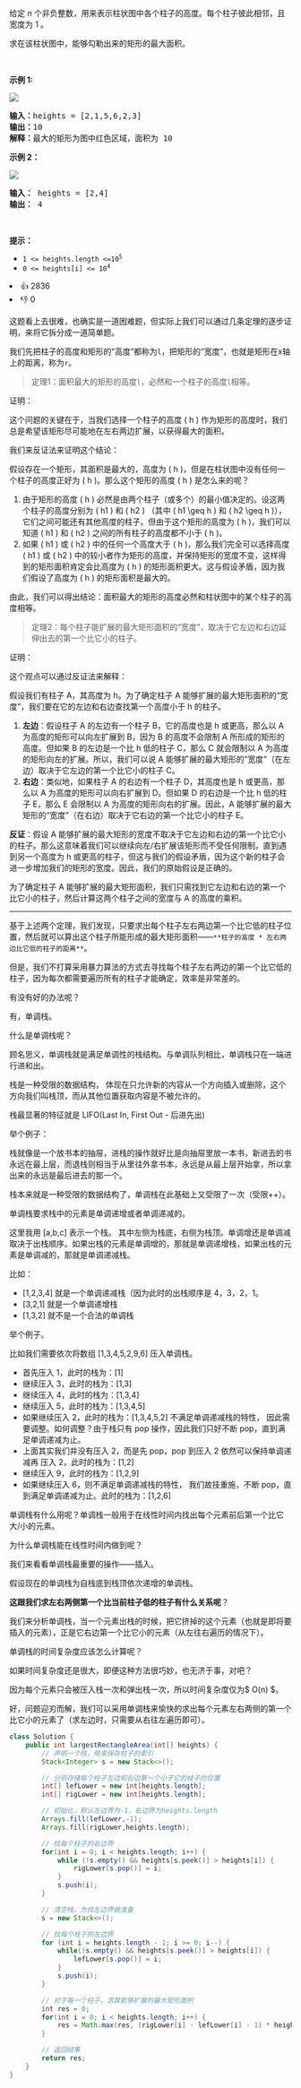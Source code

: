 <p>给定 <em>n</em> 个非负整数，用来表示柱状图中各个柱子的高度。每个柱子彼此相邻，且宽度为 1 。</p>

<p>求在该柱状图中，能够勾勒出来的矩形的最大面积。</p>

<p>&nbsp;</p>

<p><strong>示例 1:</strong></p>

<p><img src="https://assets.leetcode.com/uploads/2021/01/04/histogram.jpg" /></p>

<pre>
<strong>输入：</strong>heights = [2,1,5,6,2,3]
<strong>输出：</strong>10
<strong>解释：</strong>最大的矩形为图中红色区域，面积为 10
</pre>

<p><strong>示例 2：</strong></p>

<p><img src="https://assets.leetcode.com/uploads/2021/01/04/histogram-1.jpg" /></p>

<pre>
<strong>输入：</strong> heights = [2,4]
<b>输出：</b> 4</pre>

<p>&nbsp;</p>

<p><strong>提示：</strong></p>

<ul> 
 <li><code>1 &lt;= heights.length &lt;=10<sup>5</sup></code></li> 
 <li><code>0 &lt;= heights[i] &lt;= 10<sup>4</sup></code></li> 
</ul>

<div><li>👍 2836</li><li>👎 0</li></div>

这题看上去很难，也确实是一道困难题，但实际上我们可以通过几条定理的逐步证明，来将它拆分成一道简单题。



我们先把柱子的高度和矩形的“高度”都称为`l`，把矩形的“宽度”，也就是矩形在x轴上的距离，称为`r`。



> 定理1：面积最大的矩形的高度`l`，必然和一个柱子的高度`l`相等。



证明：



这个问题的关键在于，当我们选择一个柱子的高度 ( h ) 作为矩形的高度时，我们总是希望该矩形尽可能地在左右两边扩展，以获得最大的面积。



我们来反证法来证明这个结论：



假设存在一个矩形，其面积是最大的，高度为 ( h )，但是在柱状图中没有任何一个柱子的高度正好为 ( h )。那么这个矩形的高度 ( h ) 是怎么来的呢？



1.  由于矩形的高度 ( h ) 必然是由两个柱子（或多个）的最小值决定的。设这两个柱子的高度分别为 ( h1 ) 和 ( h2 ) （其中 ( h1 \geq h ) 和 ( h2 \geq h )），它们之间可能还有其他高度的柱子。但由于这个矩形的高度为 ( h )，我们可以知道 ( h1 ) 和 ( h2 ) 之间的所有柱子的高度都不小于 ( h )。
2.  如果 ( h1 ) 或 ( h2 ) 中的任何一个高度大于 ( h )，那么我们完全可以选择高度 ( h1 ) 或 ( h2 ) 中的较小者作为矩形的高度，并保持矩形的宽度不变，这样得到的矩形面积肯定会比高度为 ( h ) 的矩形面积更大。这与假设矛盾，因为我们假设了高度为 ( h ) 的矩形面积是最大的。



由此，我们可以得出结论：面积最大的矩形的高度必然和柱状图中的某个柱子的高度相等。



> 定理2：每个柱子能扩展的最大矩形面积的“宽度”，取决于它左边和右边延伸出去的第一个比它小的柱子。



证明：



这个观点可以通过反证法来解释：



假设我们有柱子 A，其高度为 h。为了确定柱子 A 能够扩展的最大矩形面积的“宽度”，我们要在它的左边和右边查找第一个高度小于 h 的柱子。



1.  **左边**：假设柱子 A 的左边有一个柱子 B，它的高度也是 h 或更高，那么以 A 为高度的矩形可以向左扩展到 B，因为 B 的高度不会限制 A 所形成的矩形的高度。但如果 B 的左边是一个比 h 低的柱子 C，那么 C 就会限制以 A 为高度的矩形向左的扩展。所以，我们可以说 A 能够扩展的最大矩形的“宽度”（在左边）取决于它左边的第一个比它小的柱子 C。
2.  **右边**：类似地，如果柱子 A 的右边有一个柱子 D，其高度也是 h 或更高，那么以 A 为高度的矩形可以向右扩展到 D。但如果 D 的右边是一个比 h 低的柱子 E，那么 E 会限制以 A 为高度的矩形向右的扩展。因此，A 能够扩展的最大矩形的“宽度”（在右边）取决于它右边的第一个比它小的柱子 E。



**反证**：假设 A 能够扩展的最大矩形的宽度不取决于它左边和右边的第一个比它小的柱子。那么这意味着我们可以继续向左/右扩展该矩形而不受任何限制，直到遇到另一个高度为 h 或更高的柱子，但这与我们的假设矛盾，因为这个新的柱子会进一步增加我们的矩形的宽度。因此，我们的原始假设是正确的。



为了确定柱子 A 能够扩展的最大矩形面积，我们只需找到它左边和右边的第一个比它小的柱子，然后计算这两个柱子之间的宽度与 A 的高度的乘积。

---

基于上述两个定理，我们发现，只要求出每个柱子左右两边第一个比它低的柱子位置，然后就可以算出这个柱子所能形成的最大矩形面积——`**柱子的高度 * 左右两边比它低的柱子的距离**`。



但是，我们不打算采用暴力算法的方式去寻找每个柱子左右两边的第一个比它低的柱子，因为每次都需要遍历所有的柱子才能确定，效率是非常差的。



有没有好的办法呢？



有，单调栈。



什么是单调栈呢？

顾名思义，单调栈就是满足单调性的栈结构。与单调队列相比，单调栈只在一端进行进和出。

栈是一种受限的数据结构， 体现在只允许新的内容从一个方向插入或删除，这个方向我们叫栈顶，而从其他位置获取内容是不被允许的。



栈最显著的特征就是 LIFO(Last In, First Out - 后进先出)



举个例子：



栈就像是一个放书本的抽屉，进栈的操作就好比是向抽屉里放一本书，新进去的书永远在最上层，而退栈则相当于从里往外拿书本，永远是从最上层开始拿，所以拿出来的永远是最后进去的那一个。



栈本来就是一种受限的数据结构了，单调栈在此基础上又受限了一次（受限++）。



单调栈要求栈中的元素是单调递增或者单调递减的。



这里我用 [a,b,c] 表示一个栈。 其中左侧为栈底，右侧为栈顶。单调增还是单调减取决于出栈顺序。如果出栈的元素是单调增的，那就是单调递增栈，如果出栈的元素是单调减的，那就是单调递减栈。



比如：



+ [1,2,3,4] 就是一个单调递减栈（因为此时的出栈顺序是 4，3，2，1。
+ [3,2,1] 就是一个单调递增栈
+ [1,3,2] 就不是一个合法的单调栈



举个例子。



比如我们需要依次将数组 [1,3,4,5,2,9,6] 压入单调栈。



+ 首先压入 1，此时的栈为：[1]
+ 继续压入 3，此时的栈为：[1,3]
+ 继续压入 4，此时的栈为：[1,3,4]
+ 继续压入 5，此时的栈为：[1,3,4,5]
+ 如果继续压入 2，此时的栈为：[1,3,4,5,2] 不满足单调递减栈的特性， 因此需要调整。如何调整？由于栈只有 pop 操作，因此我们只好不断 pop，直到满足单调递减为止。
+ 上面其实我们并没有压入 2，而是先 pop，pop 到压入 2 依然可以保持单调递减再 压入 2，此时的栈为：[1,2]
+ 继续压入 9，此时的栈为：[1,2,9]
+ 如果继续压入 6，则不满足单调递减栈的特性， 我们故技重施，不断 pop，直到满足单调递减为止。此时的栈为：[1,2,6]



单调栈有什么用呢？单调栈一般用于在线性时间内找出每个元素前后第一个比它大/小的元素。



为什么单调栈能在线性时间内做到呢？



我们来看看单调栈最重要的操作——插入。



假设现在的单调栈为自栈底到栈顶依次递增的单调栈。

**这跟我们求左右两侧第一个比当前柱子低的柱子有什么关系呢**？



我们来分析单调栈，当一个元素出栈的时候，把它挤掉的这个元素（也就是即将要插入的元素），正是它右边第一个比它小的元素（从左往右遍历的情况下）。



单调栈的时间复杂度应该怎么计算呢？



如果时间复杂度还是很大，即便这种方法很巧妙，也无济于事，对吧？



因为每个元素只会被压入栈一次和弹出栈一次，所以时间复杂度仅为$ O(n) $。



好，问题迎刃而解，我们可以采用单调栈来愉快的求出每个元素左右两侧的第一个比它小的元素了（求左边时，只需要从右往左遍历即可）。

```java
class Solution {
    public int largestRectangleArea(int[] heights) {
        // 声明一个栈，用来保存柱子的索引
        Stack<Integer> s = new Stack<>();

        // 分别存储每个柱子左边和右边第一个小于它的柱子的位置
        int[] lefLower = new int[heights.length];
        int[] rigLower = new int[heights.length];

        // 初始化，默认左边界为-1，右边界为heights.length
        Arrays.fill(lefLower,-1);
        Arrays.fill(rigLower,heights.length);

        // 找每个柱子的右边界
        for(int i = 0; i < heights.length; i++) {
            while (!s.empty() && heights[s.peek()] > heights[i]) {
                rigLower[s.pop()] = i;
            }
            s.push(i);
        }

        // 清空栈，为找左边界做准备
        s = new Stack<>();

        // 找每个柱子的左边界
        for (int i = heights.length - 1; i >= 0; i--) {
            while(!s.empty() && heights[s.peek()] > heights[i]) {
                lefLower[s.pop()] = i;
            }
            s.push(i);
        }

        // 对于每一个柱子，求其能够扩展的最大矩形面积
        int res = 0;
        for(int i = 0; i < heights.length; i++) {
            res = Math.max(res, (rigLower[i] - lefLower[i] - 1) * heights[i]);
        }

        // 返回结果
        return res;
    }
}
```